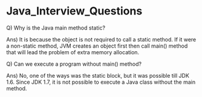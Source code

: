 # Java_Interview_Questions

Q) Why is the Java main method static?

Ans) It is because the object is not required to call a static method. If it were a non-static method, JVM creates an object first then call main() method that will lead the problem of extra memory allocation.

Q) Can we execute a program without main() method?

Ans) No, one of the ways was the static block, but it was possible till JDK 1.6. Since JDK 1.7, it is not possible to execute a Java class without the main method.
